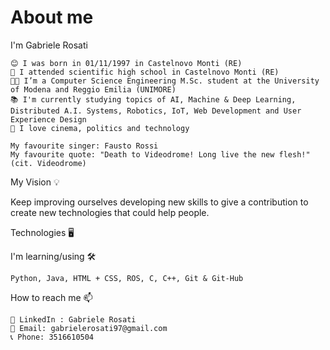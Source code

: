 # About me

I'm Gabriele Rosati 

    😊 I was born in 01/11/1997 in Castelnovo Monti (RE)
    🏫 I attended scientific high school in Castelnovo Monti (RE)
    👨‍🎓 I’m a Computer Science Engineering M.Sc. student at the University of Modena and Reggio Emilia (UNIMORE)
    📚 I'm currently studying topics of AI, Machine & Deep Learning, Distributed A.I. Systems, Robotics, IoT, Web Development and User Experience Design
    🎥 I love cinema, politics and technology
    
    My favourite singer: Fausto Rossi
    My favourite quote: "Death to Videodrome! Long live the new flesh!" (cit. Videodrome) 
   

My Vision 💡

Keep improving ourselves developing new skills to give a contribution to create new technologies that could help people.

Technologies 🖥️

I'm learning/using 🛠

    Python, Java, HTML + CSS, ROS, C, C++, Git & Git-Hub

How to reach me 📫

    👥 LinkedIn : Gabriele Rosati
    📧 Email: gabrielerosati97@gmail.com
    📞 Phone: 3516610504
